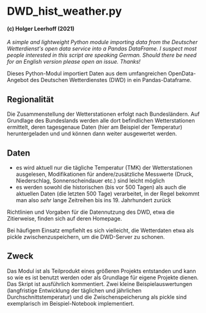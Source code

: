 # DWD_hist_weather.py

#### (c) Holger Leerhoff (2021)

*A simple and lightweight Python module importing data from the Deutscher Wetterdienst's open data service into a Pandas DataFrame. I suspect most people interested in this script are speaking German. Should there be need for an English version please open an issue. Thanks!*

Dieses Python-Modul importiert Daten aus dem umfangreichen OpenData-Angebot des Deutschen Wetterdienstes (DWD) in ein Pandas-Dataframe.

## Regionalität
Die Zusammenstellung der Wetterstationen erfolgt nach Bundesländern. Auf Grundlage des Bundeslands werden alle dort befindlichen Wetterstationen ermittelt, deren tagesgenaue Daten (hier am Beispiel der Temperatur)  heruntergeladen und und können dann weiter ausgewertet werden.

## Daten
- es wird aktuell nur die tägliche Temperatur (TMK) der Wetterstationen ausgelesen, Modifikationen für andere/zusätzliche Messwerte (Druck, Niederschlag, Sonnenscheindauer etc.) sind leicht möglich
- es werden sowohl die historischen (bis vor 500 Tagen) als auch die aktuellen Daten (die letzten 500 Tage) verarbeitet, in der Regel bekommt man also *sehr* lange Zeitreihen bis ins 19. Jahrhundert zurück

Richtlinien und Vorgaben für die Datennutzung des DWD, etwa die Zitierweise, finden sich auf deren Homepage.

Bei häufigem Einsatz empfiehlt es sich vielleicht, die Wetterdaten etwa als pickle zwischenzuspeichern, um die DWD-Server zu schonen.

## Zweck
Das Modul ist als Teilprodukt eines größeren Projekts entstanden und kann so wie es ist benutzt werden oder als Grundlage für eigene Projekte dienen. Das Skript ist ausführlich kommentiert. Zwei kleine Beispielauswertungen (langfristige Entwicklung der täglichen und jährlichen Durchschnittstemperatur) und die Zwischenspeicherung als pickle sind exemplarisch im Beispiel-Notebook implementiert.
